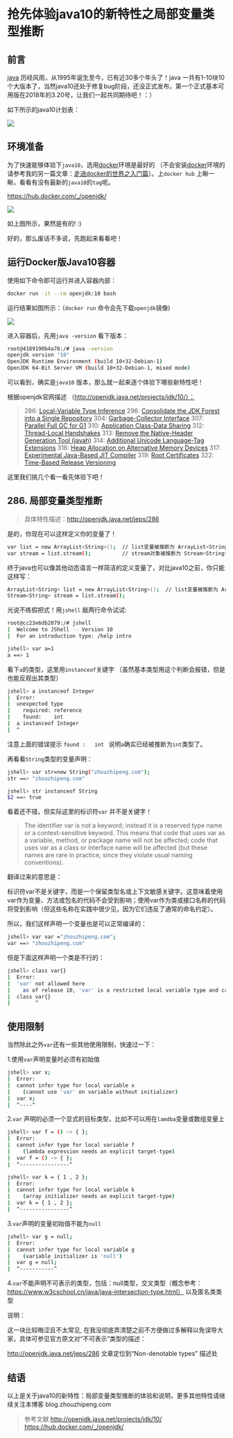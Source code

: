 # 抢先体验java10的新特性之局部变量类型推断

## 前言
[java](https://blog.zhouzhipeng.com/tag/java) 历经风雨，从1995年诞生至今，已有近30多个年头了！java 一共有1-10块10个大版本了，当然java10还处于修复bug阶段，还没正式发布，第一个正式基本可用版在2018年的3.20号，让我们一起共同期待吧！：）

如下所示的java10计划表：

![](../static/images/2018/02/Snip20180209_19.png)


## 环境准备

为了快速能够体验下`java10`，选用[docker](https://blog.zhouzhipeng.com/tag/docker)环境是最好的 （不会安装[docker](https://blog.zhouzhipeng.com/tag/docker)环境的请参考我的另一篇文章：[走进docker的世界之入门篇](https://blog.zhouzhipeng.com/walk-in-docker-beginning.html)）。上`docker hub` 上瞅一瞅，看看有没有最新的`java10`的`tag`呢。



https://hub.docker.com/_/openjdk/

![](../static/images/2018/02/Snip20180209_20.png)



如上图所示，果然是有的! :)

好的，那么废话不多说，先跑起来看看吧！



## 运行Docker版Java10容器



使用如下命令即可运行并进入容器内部：

```bash
docker run -it --rm openjdk:10 bash
```

运行结果如图所示：（`docker run` 命令会先下载`openjdk`镜像)

![](../static/images/2018/02/Snip20180209_22.png)



进入容器后，先用`java -version` 看下版本：

```bash
root@4189190b4a78:/# java -version
openjdk version "10"
OpenJDK Runtime Environment (build 10+32-Debian-1)
OpenJDK 64-Bit Server VM (build 10+32-Debian-1, mixed mode)
```

可以看到，确实是`java10` 版本，那么就一起来逐个体验下哪些新特性吧！

根据openjdk官网描述 （http://openjdk.java.net/projects/jdk/10/）：

> 286: [Local-Variable Type Inference](http://openjdk.java.net/jeps/286)
> 296: [Consolidate the JDK Forest into a Single Repository](http://openjdk.java.net/jeps/296)
> 304: [Garbage-Collector Interface](http://openjdk.java.net/jeps/304)
> 307: [Parallel Full GC for G1](http://openjdk.java.net/jeps/307)
> 310: [Application Class-Data Sharing](http://openjdk.java.net/jeps/310)
> 312: [Thread-Local Handshakes](http://openjdk.java.net/jeps/312)
> 313: [Remove the Native-Header Generation Tool (javah)](http://openjdk.java.net/jeps/313)
> 314: [Additional Unicode Language-Tag Extensions](http://openjdk.java.net/jeps/314)
> 316: [Heap Allocation on Alternative Memory Devices](http://openjdk.java.net/jeps/316)
> 317: [Experimental Java-Based JIT Compiler](http://openjdk.java.net/jeps/317)
> 319: [Root Certificates](http://openjdk.java.net/jeps/319)
> 322: [Time-Based Release Versioning](http://openjdk.java.net/jeps/322)



这里我们挑几个看一看先体验下吧！



## 286. 局部变量类型推断

> 具体特性描述：http://openjdk.java.net/jeps/286

是的，你现在可以这样定义你的变量了！

```bash
var list = new ArrayList<String>();  // list变量被推断为 ArrayList<String>
var stream = list.stream();          // stream对象被推断为 Stream<String>
```

终于java也可以像其他动态语言一样简洁的定义变量了，对比java10之前，你只能这样写：

```bash
ArrayList<String> list = new ArrayList<String>();  // list变量被推断为 ArrayList<String>
Stream<String> stream = list.stream();
```



光说不练假把式！用`jshell` 敲两行命令试试:

```bash
root@cc23e6db2879:/# jshell
|  Welcome to JShell -- Version 10
|  For an introduction type: /help intro

jshell> var a=1
a ==> 1
```

看下`a`的类型，这里用`instanceof`关键字 （虽然基本类型用这个判断会报错，但是也能反观出其类型）

```bash
jshell> a instanceof Integer
|  Error:
|  unexpected type
|    required: reference
|    found:    int
|  a instanceof Integer
|  ^
```

注意上面的错误提示 `found :   int `  说明`a`确实已经被推断为`int`类型了。

再看看`String`类型的变量声明：

```bash
jshell> var str=new String("zhouzhipeng.com");
str ==> "zhouzhipeng.com"

jshell> str instanceof String
$2 ==> true

```

看着还不错，但实际这里的标识符`var` 并不是关键字！

> The identifier var is not a keyword; instead it is a reserved type name or a context-sensitive keyword. This means that code that uses var as a variable, method, or package name will not be affected; code that uses var as a class or interface name will be affected (but these names are rare in practice, since they violate usual naming conventions).

翻译过来的意思是：

标识符var不是关键字，而是一个保留类型名或上下文敏感关键字。这意味着使用var作为变量、方法或包名的代码不会受到影响；使用var作为类或接口名称的代码将受到影响（但这些名称在实践中很少见，因为它们违反了通常的命名约定）。

所以，我们这样声明一个变量也是可以正常编译的：

```bash
jshell> var var ="zhouzhipeng.com";
var ==> "zhouzhipeng.com"
```

但是下面这样声明一个类是不行的：

```bash
jshell> class var{}
|  Error:
|  'var' not allowed here
|    as of release 10, 'var' is a restricted local variable type and cannot be used for type declarations
|  class var{}
|        ^
```


## 使用限制

当然除此之外`var`还有一些其他使用限制，快速过一下：

1.使用`var`声明变量时必须有初始值

```bash
jshell> var x;
|  Error:
|  cannot infer type for local variable x
|    (cannot use 'var' on variable without initializer)
|  var x;
|  ^----^
```

2.`var` 声明的必须一个显式的目标类型，比如不可以用在`lamdba`变量或数组变量上

```bash
jshell> var f = () -> { };
|  Error:
|  cannot infer type for local variable f
|    (lambda expression needs an explicit target-type)
|  var f = () -> { };
|  ^----------------^

jshell> var k = { 1 , 2 };
|  Error:
|  cannot infer type for local variable k
|    (array initializer needs an explicit target-type)
|  var k = { 1 , 2 };
|  ^----------------^

```

3.`var`声明的变量初始值不能为`null`


```bash
jshell> var g = null;
|  Error:
|  cannot infer type for local variable g
|    (variable initializer is 'null')
|  var g = null;
|  ^-----------^

```

4.`var`不能声明不可表示的类型，包括：null类型，交叉类型（概念参考：https://www.w3cschool.cn/java/java-intersection-type.html） 以及匿名类类型

说明：

这一块比较晦涩且不太常见, 在我没彻底弄清楚之前不方便做过多解释以免误导大家，具体可参见官方原文对“不可表示”类型的描述：

 http://openjdk.java.net/jeps/286  文章定位到“Non-denotable types” 描述处



## 结语

以上是关于java10的新特性：局部变量类型推断的体验和说明，更多其他特性请继续关注本博客 blog.zhouzhipeng.com






> 参考文献
> http://openjdk.java.net/projects/jdk/10/
> https://hub.docker.com/_/openjdk/